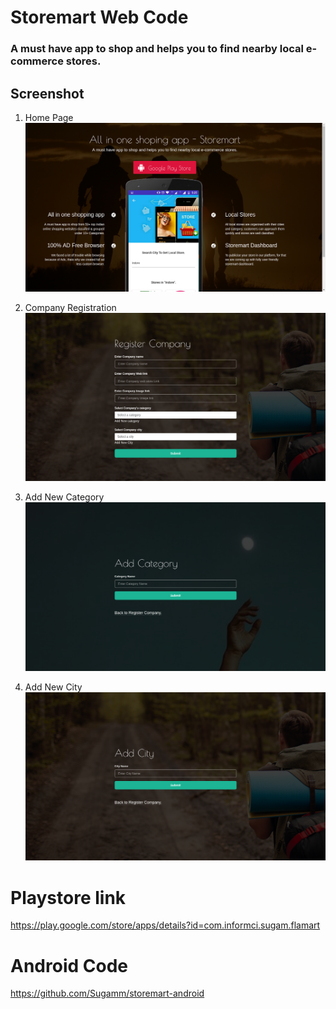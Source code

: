# Storemart Web Code
### A must have app to shop and helps you to find nearby local e-commerce stores.

## Screenshot

1. Home Page
![alt tag](https://github.com/Sugamm/storemart-web/blob/master/images/4.png)

2. Company Registration
![alt tag](https://github.com/Sugamm/storemart-web/blob/master/images/1.png)

3. Add New Category
![alt tag](https://github.com/Sugamm/storemart-web/blob/master/images/2.png)

4. Add New City
![alt tag](https://github.com/Sugamm/storemart-web/blob/master/images/3.png)

# Playstore link
https://play.google.com/store/apps/details?id=com.informci.sugam.flamart

# Android Code
https://github.com/Sugamm/storemart-android
